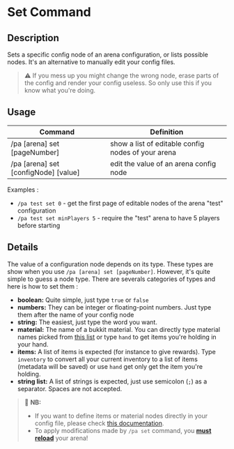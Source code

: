 # Set Command

## Description

Sets a specific config node of an arena configuration, or lists possible nodes.
It's an alternative to manually edit your config files.

> ⚠ If you mess up you might change the wrong node, erase parts of the config and render your config useless. 
So only use this if you know what you're doing.

## Usage

| Command                              | Definition                                         |
|--------------------------------------|----------------------------------------------------|
| /pa [arena] set [pageNumber]         | show a list of editable config nodes of your arena |
| /pa [arena] set [configNode] [value] | edit the value of an arena config node             |

Examples :
- `/pa test set 0` - get the first page of editable nodes of the arena "test" configuration
- `/pa test set minPlayers 5` - require the "test" arena to have 5 players before starting

## Details

The value of a configuration node depends on its type. These types are show when you use `/pa [arena] set [pageNumber]`.
However, it's quite simple to guess a node type.
There are severals categories of types and here is how to set them :
- **boolean:** Quite simple, just type `true` or `false`
- **numbers:** They can be integer or floating-point numbers. Just type them after the name of your config node
- **string:** The easiest, just type the word you want.
- **material:** The name of a bukkit material. You can directly type material names picked from 
[this list](https://hub.spigotmc.org/javadocs/spigot/org/bukkit/Material.html) or type `hand` to get items you're
holding in your hand.
- **items:** A list of items is expected (for instance to give rewards). Type `inventory` to convert all your current
inventory to a list of items (metadata will be saved) or use `hand` get only get the item you're holding.
- **string list:** A list of strings is expected, just use semicolon (`;`) as a separator. Spaces are not accepted.

> 🚩 **NB:** 
> * If you want to define items or material nodes directly in your config file, please check 
> [this documentation](../items.md).
> * To apply modifications made by `/pa set` command, you **[must reload](reload.md)** your arena!
